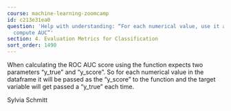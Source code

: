 ```yaml
---
course: machine-learning-zoomcamp
id: c213e31ea0
question: 'Help with understanding: “For each numerical value, use it as score and
  compute AUC”'
section: 4. Evaluation Metrics for Classification
sort_order: 1490
---
```


When calculating the ROC AUC score using  the function expects two parameters “y_true” and “y_score”. So for each numerical value in the dataframe it will be passed as the “y_score” to the function and the target variable will get passed a “y_true” each time.

Sylvia Schmitt

